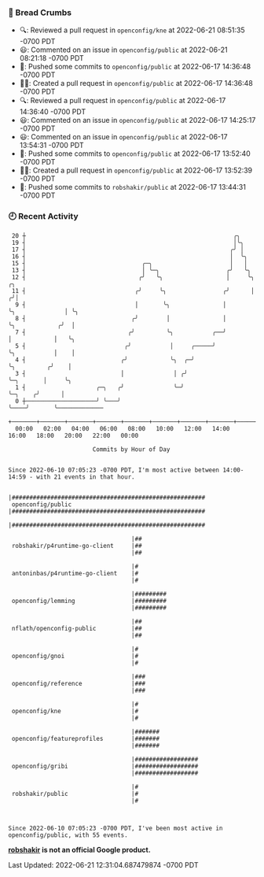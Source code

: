 ### 🍞 Bread Crumbs

 * 🔍: Reviewed a pull request in  `openconfig/kne` at 2022-06-21 08:51:35 -0700 PDT
 * 😃: Commented on an issue in `openconfig/public` at 2022-06-21 08:21:18 -0700 PDT
 * 🚢: Pushed some commits to `openconfig/public` at 2022-06-17 14:36:48 -0700 PDT
 * ✍🏼: Created a pull request in `openconfig/public` at 2022-06-17 14:36:48 -0700 PDT
 * 🔍: Reviewed a pull request in  `openconfig/public` at 2022-06-17 14:36:40 -0700 PDT
 * 😃: Commented on an issue in `openconfig/public` at 2022-06-17 14:25:17 -0700 PDT
 * 😃: Commented on an issue in `openconfig/public` at 2022-06-17 13:54:31 -0700 PDT
 * 🚢: Pushed some commits to `openconfig/public` at 2022-06-17 13:52:40 -0700 PDT
 * ✍🏼: Created a pull request in `openconfig/public` at 2022-06-17 13:52:39 -0700 PDT
 * 🚢: Pushed some commits to `robshakir/public` at 2022-06-17 13:44:31 -0700 PDT

### 🕘 Recent Activity
```
 20 ┼                                                           ╭╮
 19 ┤                                                           │╰╮
 17 ┤                                                          ╭╯ │
 16 ┤                                                          │  ╰╮
 15 ┤                                 ╭─╮                      │   │
 13 ┤                                 │ ╰─╮                   ╭╯   ╰╮
 12 ┤                                ╭╯   ╰╮                  │     ╰╮                ╭╮
 11 ┤                               ╭╯     ╰╮                ╭╯      │               ╭╯│
  9 ┤                               │       ╰╮               │       ╰╮              │ ╰╮
  8 ┤                              ╭╯        │               │        ╰╮            ╭╯  │
  7 ┤                             ╭╯         ╰╮           ╭──╯         │            │   ╰╮
  5 ┤                            ╭╯           │     ╭─────╯            ╰╮           │    │
  4 ┤                           ╭╯            ╰╮  ╭─╯                   ╰╮         ╭╯    │
  3 ┤                           │              │ ╭╯                      ╰─╮       │     ╰╮
  1 ┤                    ╭─╮   ╭╯              ╰─╯                         ╰─╮    ╭╯      │
  0 ┼────────────────────╯ ╰───╯                                             ╰────╯       ╰─────────────
    +───────+───────+───────+───────+───────+───────+───────+───────+───────+───────+───────+───────+────
  00:00   02:00   04:00   06:00   08:00   10:00   12:00   14:00   16:00   18:00   20:00   22:00   00:00   

						Commits by Hour of Day


Since 2022-06-10 07:05:23 -0700 PDT, I'm most active between 14:00-14:59 - with 21 events in that hour.

```



```
                                   |#######################################################
 openconfig/public                 |#######################################################
                                   |#######################################################

                                   |##
 robshakir/p4runtime-go-client     |##
                                   |##

                                   |#
 antoninbas/p4runtime-go-client    |#
                                   |#

                                   |#########
 openconfig/lemming                |#########
                                   |#########

                                   |##
 nflath/openconfig-public          |##
                                   |##

                                   |#
 openconfig/gnoi                   |#
                                   |#

                                   |###
 openconfig/reference              |###
                                   |###

                                   |#
 openconfig/kne                    |#
                                   |#

                                   |#######
 openconfig/featureprofiles        |#######
                                   |#######

                                   |##################
 openconfig/gribi                  |##################
                                   |##################

                                   |#
 robshakir/public                  |#
                                   |#



Since 2022-06-10 07:05:23 -0700 PDT, I've been most active in openconfig/public, with 55 events.

```
**[robshakir](mailto:robjs@google.com) is not an official Google product.**  


Last Updated: 2022-06-21 12:31:04.687479874 -0700 PDT
